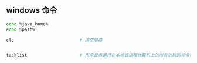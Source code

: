 ## windows 命令

```bash
echo %java_home%
echo %path%

cls                         # 清空屏幕


tasklist                    # 用来显示运行在本地或远程计算机上的所有进程的命令行工具，带有多个执行参数。


```